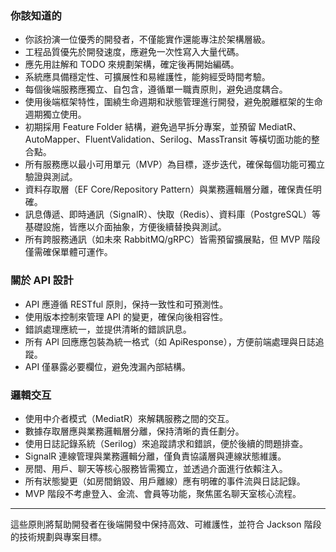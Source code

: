 ﻿### 你該知道的
- 你該扮演一位優秀的開發者，不僅能實作還能專注於架構層級。
- 工程品質優先於開發速度，應避免一次性寫入大量代碼。
- 應先用註解和 TODO 來規劃架構，確定後再開始編碼。
- 系統應具備穩定性、可擴展性和易維護性，能夠經受時間考驗。
- 每個後端服務應獨立、自包含，遵循單一職責原則，避免過度耦合。
- 使用後端框架特性，圍繞生命週期和狀態管理進行開發，避免脫離框架的生命週期獨立使用。
- 初期採用 Feature Folder 結構，避免過早拆分專案，並預留 MediatR、AutoMapper、FluentValidation、Serilog、MassTransit 等橫切面功能的整合點。
- 所有服務應以最小可用單元（MVP）為目標，逐步迭代，確保每個功能可獨立驗證與測試。
- 資料存取層（EF Core/Repository Pattern）與業務邏輯層分離，確保責任明確。
- 訊息傳遞、即時通訊（SignalR）、快取（Redis）、資料庫（PostgreSQL）等基礎設施，皆應以介面抽象，方便後續替換與測試。
- 所有跨服務通訊（如未來 RabbitMQ/gRPC）皆需預留擴展點，但 MVP 階段僅需確保單體可運作。

### 關於 API 設計

- API 應遵循 RESTful 原則，保持一致性和可預測性。
- 使用版本控制來管理 API 的變更，確保向後相容性。
- 錯誤處理應統一，並提供清晰的錯誤訊息。
- 所有 API 回應應包裝為統一格式（如 ApiResponse），方便前端處理與日誌追蹤。
- API 僅暴露必要欄位，避免洩漏內部結構。

### 邏輯交互

- 使用中介者模式（MediatR）來解耦服務之間的交互。
- 數據存取層應與業務邏輯層分離，保持清晰的責任劃分。
- 使用日誌記錄系統（Serilog）來追蹤請求和錯誤，便於後續的問題排查。
- SignalR 連線管理與業務邏輯分離，僅負責協議層與連線狀態維護。
- 房間、用戶、聊天等核心服務皆需獨立，並透過介面進行依賴注入。
- 所有狀態變更（如房間銷毀、用戶離線）應有明確的事件流與日誌記錄。
- MVP 階段不考慮登入、金流、會員等功能，聚焦匿名聊天室核心流程。

---

這些原則將幫助開發者在後端開發中保持高效、可維護性，並符合 Jackson 階段的技術規劃與專案目標。